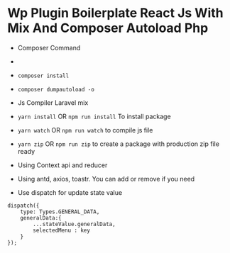 # Wp Plugin Boilerplate React Js With Mix And Composer Autoload Php

* Composer Command
* 
* ```composer install``` 
* ```composer dumpautoload -o ```

* Js Compiler Laravel mix
* ```yarn install``` OR ```npm run install```  To install package 
* ```yarn watch``` OR ```npm run watch``` to compile js file
* ```yarn zip``` OR ```npm run zip``` to create a package with production zip file ready

* Using Context api and reducer 
* Using antd, axios, toastr. You can add or remove if you need
* Use dispatch for update state value  
```
dispatch({
    type: Types.GENERAL_DATA,
    generalData:{
        ...stateValue.generalData,
        selectedMenu : key
    }
});
```
